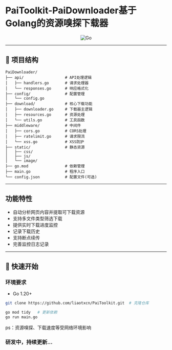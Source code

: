 # PaiToolkit-PaiDownloader基于Golang的资源嗅探下载器 

<div align="center">  

![Go](https://img.shields.io/badge/Go-00ADD8?style=for-the-badge&logo=go&logoColor=white)  

</div>  

---

## 📂 项目结构  
```plaintext
PaiDownloader/
├── api/                  # API处理逻辑
│   ├── handlers.go       # 请求处理器
│   └── responses.go      # 响应格式化
├── config/               # 配置管理
│   └── config.go
├── download/             # 核心下载功能
│   ├── downloader.go     # 下载器主逻辑
│   ├── resources.go      # 资源处理
│   └── utils.go          # 工具函数
├── middleware/           # 中间件
│   ├── cors.go           # CORS处理
│   ├── ratelimit.go      # 请求限流
│   └── xss.go            # XSS防护
├── static/               # 静态资源
│   ├── css/              
│   ├── js/               
│   └── image/            
├── go.mod                # 依赖管理
├── main.go               # 程序入口
└── config.json           # 配置文件(可选)
```

---

## 功能特性
- 自动分析网页内容并提取可下载资源
- 支持多文件类型筛选下载
- 提供实时下载进度监控
- 记录下载历史
- 支持断点续传
- 完善监控日志记录

---

## 🚀 快速开始
### 环境要求
- Go 1.20+
```bash
git clone https://github.com/liaotxcn/PaiToolkit.git  # 克隆仓库
```
```bash
go mod tidy   # 更新依赖
go run main.go 
```

ps：资源嗅探、下载速度等受网络环境影响

### 研发中，持续更新...
